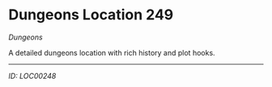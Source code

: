# Dungeons Location 249

*Dungeons*

A detailed dungeons location with rich history and plot hooks.

---
*ID: LOC00248*